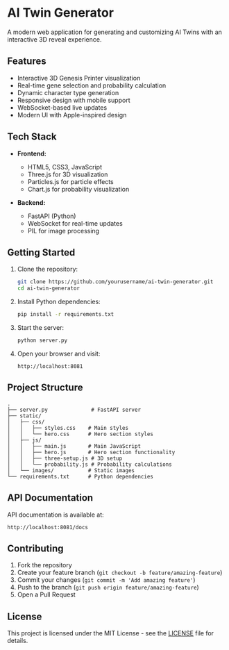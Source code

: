 # AI Twin Generator

A modern web application for generating and customizing AI Twins with an interactive 3D reveal experience.

## Features

- Interactive 3D Genesis Printer visualization
- Real-time gene selection and probability calculation
- Dynamic character type generation
- Responsive design with mobile support
- WebSocket-based live updates
- Modern UI with Apple-inspired design

## Tech Stack

- **Frontend:**
  - HTML5, CSS3, JavaScript
  - Three.js for 3D visualization
  - Particles.js for particle effects
  - Chart.js for probability visualization

- **Backend:**
  - FastAPI (Python)
  - WebSocket for real-time updates
  - PIL for image processing

## Getting Started

1. Clone the repository:
   ```bash
   git clone https://github.com/yourusername/ai-twin-generator.git
   cd ai-twin-generator
   ```

2. Install Python dependencies:
   ```bash
   pip install -r requirements.txt
   ```

3. Start the server:
   ```bash
   python server.py
   ```

4. Open your browser and visit:
   ```
   http://localhost:8081
   ```

## Project Structure

```
.
├── server.py              # FastAPI server
├── static/
│   ├── css/
│   │   ├── styles.css    # Main styles
│   │   └── hero.css      # Hero section styles
│   ├── js/
│   │   ├── main.js       # Main JavaScript
│   │   ├── hero.js       # Hero section functionality
│   │   ├── three-setup.js # 3D setup
│   │   └── probability.js # Probability calculations
│   └── images/           # Static images
└── requirements.txt      # Python dependencies
```

## API Documentation

API documentation is available at:
```
http://localhost:8081/docs
```

## Contributing

1. Fork the repository
2. Create your feature branch (`git checkout -b feature/amazing-feature`)
3. Commit your changes (`git commit -m 'Add amazing feature'`)
4. Push to the branch (`git push origin feature/amazing-feature`)
5. Open a Pull Request

## License

This project is licensed under the MIT License - see the [LICENSE](LICENSE) file for details. 